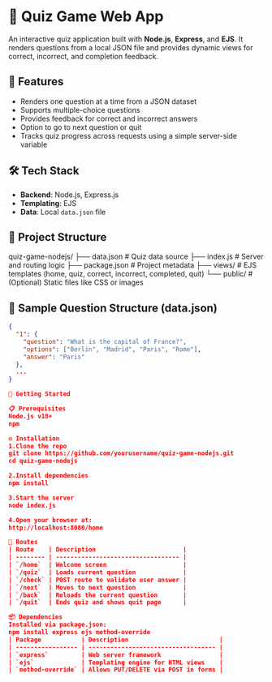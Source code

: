 # 🧠 Quiz Game Web App

An interactive quiz application built with **Node.js**, **Express**, and **EJS**. It renders questions from a local JSON file and provides dynamic views for correct, incorrect, and completion feedback.

## 🚀 Features

- Renders one question at a time from a JSON dataset
- Supports multiple-choice questions
- Provides feedback for correct and incorrect answers
- Option to go to next question or quit
- Tracks quiz progress across requests using a simple server-side variable

## 🛠 Tech Stack

- **Backend**: Node.js, Express.js
- **Templating**: EJS
- **Data**: Local `data.json` file

## 📁 Project Structure

quiz-game-nodejs/
├── data.json # Quiz data source
├── index.js # Server and routing logic
├── package.json # Project metadata
├── views/ # EJS templates (home, quiz, correct, incorrect, completed, quit)
└── public/ # (Optional) Static files like CSS or images


## 🧱 Sample Question Structure (data.json)

```json
{
  "1": {
    "question": "What is the capital of France?",
    "options": ["Berlin", "Madrid", "Paris", "Rome"],
    "answer": "Paris"
  },
  ...
}

🧪 Getting Started

📋 Prerequisites
Node.js v18+
npm

⚙️ Installation
1.Clone the repo
git clone https://github.com/yourusername/quiz-game-nodejs.git
cd quiz-game-nodejs

2.Install dependencies
npm install

3.Start the server
node index.js

4.Open your browser at:
http://localhost:8080/home

🔌 Routes
| Route    | Description                        |
| -------- | ---------------------------------- |
| `/home`  | Welcome screen                     |
| `/quiz`  | Loads current question             |
| `/check` | POST route to validate user answer |
| `/next`  | Moves to next question             |
| `/back`  | Reloads the current question       |
| `/quit`  | Ends quiz and shows quit page      |

📦 Dependencies
Installed via package.json:
npm install express ejs method-override
| Package           | Description                         |
| ----------------- | ----------------------------------- |
| `express`         | Web server framework                |
| `ejs`             | Templating engine for HTML views    |
| `method-override` | Allows PUT/DELETE via POST in forms |

